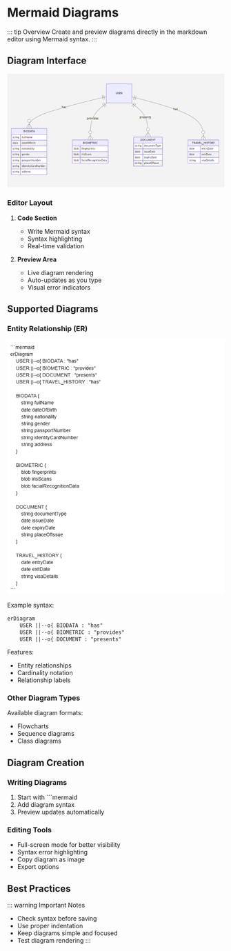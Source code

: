 # Mermaid Diagrams

::: tip Overview
Create and preview diagrams directly in the markdown editor using Mermaid syntax.
:::

## Diagram Interface

![Mermaid Editor](../image/aidevx/tools-markdown-editor-mermaid-diagram.png)

### Editor Layout
1. **Code Section**
   - Write Mermaid syntax
   - Syntax highlighting
   - Real-time validation

2. **Preview Area**
   - Live diagram rendering
   - Auto-updates as you type
   - Visual error indicators

## Supported Diagrams

### Entity Relationship (ER)
![ER Diagram Example](../image/aidevx/tools-markdown-editor-mermaid-diagram-md-example.png)

Example syntax:
```mermaid
erDiagram
    USER ||--o{ BIODATA : "has"
    USER ||--o{ BIOMETRIC : "provides"
    USER ||--o{ DOCUMENT : "presents"
```

Features:
- Entity relationships
- Cardinality notation
- Relationship labels

### Other Diagram Types
Available diagram formats:
- Flowcharts
- Sequence diagrams
- Class diagrams

## Diagram Creation

### Writing Diagrams
1. Start with \```mermaid
2. Add diagram syntax
3. Preview updates automatically

### Editing Tools
- Full-screen mode for better visibility
- Syntax error highlighting
- Copy diagram as image
- Export options

## Best Practices

::: warning Important Notes
- Check syntax before saving
- Use proper indentation
- Keep diagrams simple and focused
- Test diagram rendering
:::

<style>
.feature-section {
  margin: 2rem 0;
  padding: 1rem;
  border: 1px solid #ddd;
  border-radius: 8px;
  background: #f8f9fa;
}

.feature-section img {
  width: 100%;
  max-width: 800px;
  border: 1px solid #ddd;
  border-radius: 4px;
  margin: 1rem 0;
}

.warning {
  background: #fff5f5;
  padding: 1rem;
  border-radius: 8px;
  margin: 1rem 0;
}

.code-block {
  background: #f8f9fa;
  padding: 1rem;
  border-radius: 4px;
  border: 1px solid #ddd;
  margin: 1rem 0;
}
</style> 